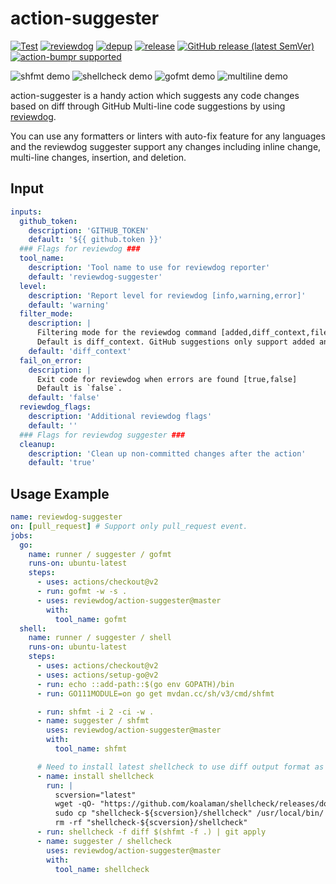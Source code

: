 # action-suggester

[![Test](https://github.com/reviewdog/action-suggester/workflows/Test/badge.svg)](https://github.com/reviewdog/action-suggester/actions?query=workflow%3ATest)
[![reviewdog](https://github.com/reviewdog/action-suggester/workflows/reviewdog/badge.svg)](https://github.com/reviewdog/action-suggester/actions?query=workflow%3Areviewdog)
[![depup](https://github.com/reviewdog/action-suggester/workflows/depup/badge.svg)](https://github.com/reviewdog/action-suggester/actions?query=workflow%3Adepup)
[![release](https://github.com/reviewdog/action-suggester/workflows/release/badge.svg)](https://github.com/reviewdog/action-suggester/actions?query=workflow%3Arelease)
[![GitHub release (latest SemVer)](https://img.shields.io/github/v/release/reviewdog/action-suggester?logo=github&sort=semver)](https://github.com/reviewdog/action-suggester/releases)
[![action-bumpr supported](https://img.shields.io/badge/bumpr-supported-ff69b4?logo=github&link=https://github.com/haya14busa/action-bumpr)](https://github.com/haya14busa/action-bumpr)

![shfmt demo](https://user-images.githubusercontent.com/3797062/89161351-75c31880-d5ad-11ea-8e05-b73b00a7783e.png)
![shellcheck demo](https://user-images.githubusercontent.com/3797062/89164248-cfc5dd00-d5b1-11ea-9983-188f56de7eba.png)
![gofmt demo](https://user-images.githubusercontent.com/3797062/89164333-ea985180-d5b1-11ea-9452-1240c2dc82f7.png)
![multiline demo](https://user-images.githubusercontent.com/3797062/89168305-a3ad5a80-d5b7-11ea-8939-be7ac1976d30.png)

action-suggester is a handy action which suggests any code changes based on
diff through GitHub Multi-line code suggestions by using [reviewdog](https://github.com/reviewdog/reviewdog).

You can use any formatters or linters with auto-fix feature for any languages
and the reviewdog suggester support any changes including inline change,
multi-line changes, insertion, and deletion.

## Input

```yaml
inputs:
  github_token:
    description: 'GITHUB_TOKEN'
    default: '${{ github.token }}'
  ### Flags for reviewdog ###
  tool_name:
    description: 'Tool name to use for reviewdog reporter'
    default: 'reviewdog-suggester'
  level:
    description: 'Report level for reviewdog [info,warning,error]'
    default: 'warning'
  filter_mode:
    description: |
      Filtering mode for the reviewdog command [added,diff_context,file,nofilter].
      Default is diff_context. GitHub suggestions only support added and diff_context.
    default: 'diff_context'
  fail_on_error:
    description: |
      Exit code for reviewdog when errors are found [true,false]
      Default is `false`.
    default: 'false'
  reviewdog_flags:
    description: 'Additional reviewdog flags'
    default: ''
  ### Flags for reviewdog suggester ###
  cleanup:
    description: 'Clean up non-committed changes after the action'
    default: 'true'
```

## Usage Example

```yaml
name: reviewdog-suggester
on: [pull_request] # Support only pull_request event.
jobs:
  go:
    name: runner / suggester / gofmt
    runs-on: ubuntu-latest
    steps:
      - uses: actions/checkout@v2
      - run: gofmt -w -s .
      - uses: reviewdog/action-suggester@master
        with:
          tool_name: gofmt
  shell:
    name: runner / suggester / shell
    runs-on: ubuntu-latest
    steps:
      - uses: actions/checkout@v2
      - uses: actions/setup-go@v2
      - run: echo ::add-path::$(go env GOPATH)/bin
      - run: GO111MODULE=on go get mvdan.cc/sh/v3/cmd/shfmt

      - run: shfmt -i 2 -ci -w .
      - name: suggester / shfmt
        uses: reviewdog/action-suggester@master
        with:
          tool_name: shfmt

      # Need to install latest shellcheck to use diff output format as of writing (2020/08/03).
      - name: install shellcheck
        run: |
          scversion="latest"
          wget -qO- "https://github.com/koalaman/shellcheck/releases/download/${scversion?}/shellcheck-${scversion?}.linux.x86_64.tar.xz" | tar -xJv
          sudo cp "shellcheck-${scversion}/shellcheck" /usr/local/bin/
          rm -rf "shellcheck-${scversion}/shellcheck"
      - run: shellcheck -f diff $(shfmt -f .) | git apply
      - name: suggester / shellcheck
        uses: reviewdog/action-suggester@master
        with:
          tool_name: shellcheck
```
